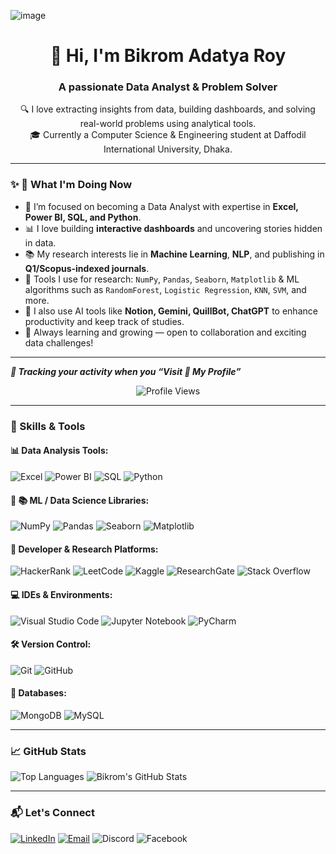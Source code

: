 ![image](https://github.com/user-attachments/assets/ed98fa14-a39c-4f1f-8f04-e713b5b6ec86)


<h1 align="center">👋 Hi, I'm Bikrom Adatya Roy</h1>
<h3 align="center">A passionate Data Analyst & Problem Solver</h3>

<p align="center">
🔍 I love extracting insights from data, building dashboards, and solving real-world problems using analytical tools.<br />
🎓 Currently a Computer Science & Engineering student at Daffodil International University, Dhaka.
</p>

---

### ✨ 🌱 What I'm Doing Now

- 🎯 I’m focused on becoming a Data Analyst with expertise in **Excel, Power BI, SQL, and Python**.
- 📊 I love building **interactive dashboards** and uncovering stories hidden in data.
- 📚 My research interests lie in **Machine Learning**, **NLP**, and publishing in **Q1/Scopus-indexed journals**.
- 🧠 Tools I use for research: `NumPy`, `Pandas`, `Seaborn`, `Matplotlib` & ML algorithms such as `RandomForest`, `Logistic Regression`, `KNN`, `SVM`, and more.
- 🤖 I also use AI tools like **Notion, Gemini, QuillBot, ChatGPT** to enhance productivity and keep track of studies.
- 🌱 Always learning and growing — open to collaboration and exciting data challenges!

---

<i><b>📝 Tracking your activity when you <q>Visit 👀 My Profile</q></b></i><br>
<p align="center">
<img src="https://komarev.com/ghpvc/?username=ADATYA&color=blueviolet" alt="Profile Views"/>
</p>

---

### 🔧 Skills & Tools

#### 📊 Data Analysis Tools:
![Excel](https://img.shields.io/badge/Microsoft_Excel-217346?style=for-the-badge&logo=microsoft-excel&logoColor=white)
![Power BI](https://img.shields.io/badge/Power%20BI-F2C811?style=for-the-badge&logo=powerbi&logoColor=black)
![SQL](https://img.shields.io/badge/SQL-025E8C?style=for-the-badge&logo=postgresql&logoColor=white)
![Python](https://img.shields.io/badge/python-3670A0?style=for-the-badge&logo=python&logoColor=ffdd54)


#### 🧪 📚 ML / Data Science Libraries:
![NumPy](https://img.shields.io/badge/numpy-%23013243.svg?style=for-the-badge&logo=numpy&logoColor=white)
![Pandas](https://img.shields.io/badge/pandas-%23150458.svg?style=for-the-badge&logo=pandas&logoColor=white)
![Seaborn](https://img.shields.io/badge/seaborn-%23007FFF.svg?style=for-the-badge&logoColor=white)
![Matplotlib](https://img.shields.io/badge/Matplotlib-3776AB?style=for-the-badge&logo=matplotlib&logoColor=white)


#### 🧠 Developer & Research Platforms:
![HackerRank](https://img.shields.io/badge/Hackerrank-2EC866?style=for-the-badge&logo=HackerRank&logoColor=white)
![LeetCode](https://img.shields.io/badge/LeetCode-000000?style=for-the-badge&logo=LeetCode)
![Kaggle](https://img.shields.io/badge/Kaggle-035a7d?style=for-the-badge&logo=kaggle)
![ResearchGate](https://img.shields.io/badge/ResearchGate-00CCBB?style=for-the-badge&logo=ResearchGate)
![Stack Overflow](https://img.shields.io/badge/Stackoverflow-FE7A16?style=for-the-badge&logo=stack-overflow)


#### 💻 IDEs & Environments:
![Visual Studio Code](https://img.shields.io/badge/Visual%20Studio%20Code-0078d7.svg?style=for-the-badge&logo=visual-studio-code&logoColor=white)
![Jupyter Notebook](https://img.shields.io/badge/jupyter-%23FA0F00.svg?style=for-the-badge&logo=jupyter&logoColor=white)
![PyCharm](https://img.shields.io/badge/pycharm-143?style=for-the-badge&logo=pycharm&logoColor=black&color=black&labelColor=green)

#### 🛠️ Version Control:
![Git](https://img.shields.io/badge/git-%23F05033.svg?style=for-the-badge&logo=git&logoColor=white)
![GitHub](https://img.shields.io/badge/github-%23121011.svg?style=for-the-badge&logo=github&logoColor=white)

#### 💾 Databases:
![MongoDB](https://img.shields.io/badge/MongoDB-%234ea94b.svg?style=for-the-badge&logo=mongodb)
![MySQL](https://img.shields.io/badge/MySQL-%2300f.svg?style=for-the-badge&logo=mysql&logoColor=white)

---
### 📈 GitHub Stats

![Top Languages](https://github-readme-stats.vercel.app/api/top-langs/?username=ADATYA&layout=donut)
![Bikrom's GitHub Stats](https://github-readme-stats.vercel.app/api?username=ADATYA&show_icons=true&theme=transparent)

---
### 📬 Let's Connect

[![LinkedIn](https://img.shields.io/badge/LinkedIn-%230077B5.svg?style=for-the-badge&logo=linkedin&logoColor=white)](https://www.linkedin.com/in/bikromroy/)
[![Email](https://img.shields.io/badge/Email-Me-D14836?style=for-the-badge&logo=gmail&logoColor=white)](mailto:bikromroy0711@gmail.com)
![Discord](https://img.shields.io/badge/Discord-%235865F2.svg?style=for-the-badge&logo=discord&logoColor=white)
![Facebook](https://img.shields.io/badge/Facebook-%231877F2.svg?style=for-the-badge&logo=facebook&logoColor=white)



